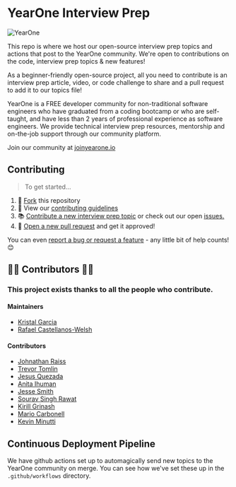 # YearOne Interview Prep

![YearOne](https://imgur.com/36NF1DV.jpg)

This repo is where we host our open-source interview prep topics and actions
that post to the YearOne community. We're open to contributions on the code,
interview prep topics & new features!

As a beginner-friendly open-source project, all you need to contribute is an
interview prep article, video, or code challenge to share and a pull request to
add it to our topics file!

YearOne is a FREE developer community for non-traditional software engineers who
have graduated from a coding bootcamp or who are self-taught, and have less than
2 years of professional experience as software engineers. We provide technical
interview prep resources, mentorship and on-the-job support through our
community platform.

Join our community at [joinyearone.io](https://joinyearone.io)

## Contributing

> To get started...

1. 🍴 [Fork](https://github.com/YearOne-Prep/YearOne-prep-challenges/fork) this
   repository
2. 🔨 View our
   [contributing guidelines](https://github.com/YearOne-Prep/YearOne-prep-challenges/blob/main/.github/CONTRIBUTING.md)
3. 📚
   [Contribute a new interview prep topic](https://github.com/YearOne-Prep/YearOne-prep-challenges/blob/main/.github/CONTRIBUTING.md#contributing-content)
   or check out our open
   [issues.](https://github.com/YearOne-Prep/YearOne-prep-challenges/issues)
4. 🎉
   [Open a new pull request](https://github.com/YearOne-Prep/YearOne-prep-challenges/compare)
   and get it approved!

You can even
[report a bug or request a feature](https://github.com/YearOne-Prep/YearOne-prep-challenges/issues/new) -
any little bit of help counts! 😊

## 👏👏 Contributors 👏👏

### This project exists thanks to all the **people who contribute**.

#### Maintainers

- [Kristal Garcia](https://github.com/kgmajor)
- [Rafael Castellanos-Welsh](https://github.com/rafawelsh)

#### Contributors
- [Johnathan Raiss](https://github.com/johnny112f)
- [Trevor Tomlin](https://github.com/trevortomlin)
- [Jesus Quezada](https://github.com/machinesandpixels)
- [Anita Ihuman](https://github.com/Anita-ihuman)
- [Jesse Smith](https://github.com/jessesmith-13)
- [Sourav Singh Rawat](https://github.com/frostzt)
- [Kirill Grinash](https://github.com/kirillgrinash)
- [Mario Carbonell](https://github.com/mgcarbonell)
- [Kevin Minutti](https://github.com/K-minutti)

## Continuous Deployment Pipeline

We have github actions set up to automagically send new topics to the YearOne
community on merge. You can see how we've set these up in the
`.github/workflows` directory.

